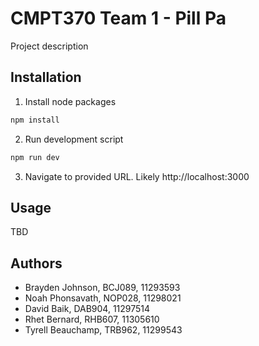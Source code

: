 # CMPT370 Team 1 - Pill Pa

Project description

## Installation

1. Install node packages

```bash
npm install
```
2. Run development script
```bash
npm run dev
```
3. Navigate to provided URL. Likely http://localhost:3000

## Usage

TBD

## Authors
- Brayden Johnson, BCJ089, 11293593
- Noah Phonsavath, NOP028, 11298021
- David Baik, DAB904, 11297514
- Rhet Bernard, RHB607, 11305610
- Tyrell Beauchamp, TRB962, 11299543